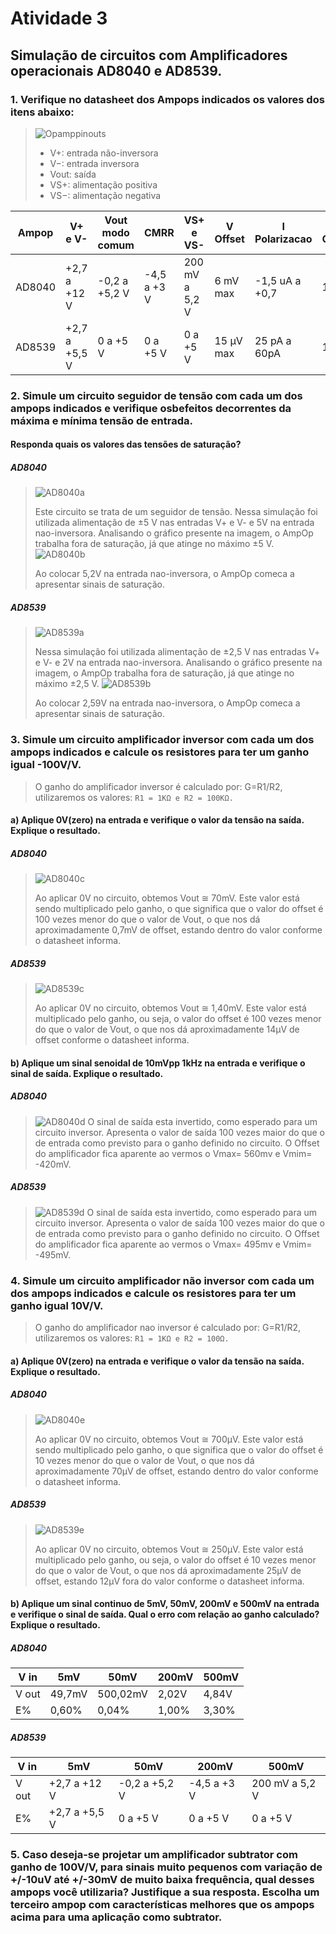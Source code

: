 # Atividade 3
## Simulação de circuitos com Amplificadores operacionais AD8040 e AD8539.
### 1. Verifique no datasheet dos Ampops indicados os valores dos itens abaixo:

>
> ![Opamppinouts](https://user-images.githubusercontent.com/12564754/102247973-6bac1180-3edf-11eb-9dbc-ea5f073403fe.png)
>
> * V+: entrada não-inversora
> * V−: entrada inversora
> * Vout: saída
> * VS+: alimentação positiva
> * VS−: alimentação negativa
>

| Ampop  |    V+ e V-   |  Vout modo comum  | CMRR  | VS+ e VS- | V Offset | I Polarizacao | I Consumo | G Malha aberta | Impedância entrada |
--- | ---  | --- | ---| --- | ---| --- | ---| --- | --- 
| AD8040 |+2,7 a +12 V| -0,2 a +5,2 V| -4,5 a +3 V| 200 mV a 5,2 V  |   6 mV max |-1,5 uA a +0,7   | 1.3 mA  |±4 V |  6 MΩ e 2 pF      |
| AD8539 |  +2,7 a +5,5 V   |   0 a +5 V    | 0 a +5 V    |    0 a +5 V    | 15 µV max  |25 pA a 60pA  | 180 µA  |    +0,1 a +7 V    |       10 KΩ e 300 pF      |
  
### 2. Simule um circuito seguidor de tensão com cada um dos ampops indicados e verifique osbefeitos decorrentes da máxima e mínima tensão de entrada.

#### Responda quais os valores das tensões de saturação?

##### AD8040
> ![AD8040a](https://user-images.githubusercontent.com/12564754/114089080-1cbe2980-988c-11eb-871b-da7faa2b6068.PNG)
> 
> Este circuito se trata de um seguidor de tensão. Nessa simulação foi utilizada alimentação de ±5 V nas entradas V+ e V- e 5V na entrada nao-inversora. Analisando o gráfico
> presente na imagem, o AmpOp trabalha fora de saturação, já que atinge no máximo ±5 V. 
> ![AD8040b](https://user-images.githubusercontent.com/12564754/114089471-90f8cd00-988c-11eb-8a3e-a09d7d053fcd.PNG)
> 
> Ao colocar 5,2V na entrada nao-inversora, o AmpOp comeca a apresentar sinais de saturação.

##### AD8539
> ![AD8539a](https://user-images.githubusercontent.com/12564754/114094945-46c71a00-9893-11eb-8858-fe1b5bfdafca.PNG)
> 
> Nessa simulação foi utilizada alimentação de ±2,5 V nas entradas V+ e V- e 2V na entrada nao-inversora. Analisando o gráfico  presente na imagem, o AmpOp trabalha fora de saturação, já que atinge no máximo ±2,5 V. 
> ![AD8539b](https://user-images.githubusercontent.com/12564754/114095084-652d1580-9893-11eb-939a-7254330aa9d0.PNG)
> 
> Ao colocar 2,59V na entrada nao-inversora, o AmpOp comeca a apresentar sinais de saturação.

### 3. Simule um circuito amplificador inversor com cada um dos ampops indicados e calcule os resistores para ter um ganho igual -100V/V. 

> O ganho do amplificador inversor é calculado por: G=R1/R2, utilizaremos os valores:
> ` R1 = 1KΩ e R2 = 100KΩ. ` 

#### a) Aplique 0V(zero) na entrada e verifique o valor da tensão na saída. Explique o resultado.

##### AD8040
> ![AD8040c](https://user-images.githubusercontent.com/12564754/114095658-10d66580-9894-11eb-8618-22fad36bcc80.PNG)
> 
> Ao aplicar 0V no circuito, obtemos Vout ≅ 70mV. Este valor está sendo multiplicado pelo ganho, o que significa que o valor do offset é 100 vezes menor do que 
> o valor de Vout, o que nos dá aproximadamente 0,7mV de offset, estando dentro do valor conforme o datasheet informa. 
##### AD8539
> ![AD8539c](https://user-images.githubusercontent.com/12564754/114095979-804c5500-9894-11eb-88e2-2334ecd57630.PNG)
> 
> Ao aplicar 0V no circuito, obtemos Vout ≅ 1,40mV. Este valor está multiplicado pelo ganho, ou seja, o valor do offset é 100 vezes menor do que  o valor de Vout,
> o que nos dá aproximadamente 14µV de offset conforme o datasheet informa.

#### b) Aplique um sinal senoidal de 10mVpp 1kHz na entrada e verifique o sinal de saída. Explique o resultado.

##### AD8040
> ![AD8040d](https://user-images.githubusercontent.com/12564754/114096647-63645180-9895-11eb-9508-abb370bd9a37.PNG)
> O sinal de saída esta invertido, como esperado para um circuito inversor. Apresenta o valor de saída 100 vezes maior do que o de entrada como previsto para o ganho definido no circuito. O Offset do amplificador fica aparente ao vermos o Vmax= 560mv e Vmim= -420mV.

##### AD8539
> ![AD8539d](https://user-images.githubusercontent.com/12564754/114096669-6cedb980-9895-11eb-8965-3427563344aa.PNG)
> O sinal de saída esta invertido, como esperado para um circuito inversor. Apresenta o valor de saída 100 vezes maior do que o de entrada como previsto para o ganho definido no circuito. O Offset do amplificador fica aparente ao vermos o Vmax= 495mv e Vmim= -495mV.

### 4. Simule um circuito amplificador não inversor com cada um dos ampops indicados e calcule os resistores para ter um ganho igual 10V/V.

> O ganho do amplificador nao inversor é calculado por: G=R1/R2, utilizaremos os valores:
> ` R1 = 1KΩ e R2 = 100Ω. ` 

#### a) Aplique 0V(zero) na entrada e verifique o valor da tensão na saída. Explique o resultado.

##### AD8040
> ![AD8040e](https://user-images.githubusercontent.com/12564754/114100925-66fad700-989b-11eb-90ba-026f03174496.PNG)
> 
> Ao aplicar 0V no circuito, obtemos Vout ≅ 700µV. Este valor está sendo multiplicado pelo ganho, o que significa que o valor do offset é 10 vezes menor do que 
> o valor de Vout, o que nos dá aproximadamente 70µV de offset, estando dentro do valor conforme o datasheet informa. 
##### AD8539
> ![AD8539e](https://user-images.githubusercontent.com/12564754/114101104-a295a100-989b-11eb-89e7-5959b09c0179.PNG)
> 
> Ao aplicar 0V no circuito, obtemos Vout ≅ 250µV. Este valor está multiplicado pelo ganho, ou seja, o valor do offset é 10 vezes menor do que  o valor de Vout,
> o que nos dá aproximadamente 25µV de offset, estando 12µV fora do valor conforme o datasheet informa.


#### b) Aplique um sinal continuo de 5mV, 50mV, 200mV e 500mV na entrada e verifique o sinal de saída. Qual o erro com relação ao ganho calculado? Explique o resultado.

##### AD8040

| V in  |    5mV  |  50mV | 200mV | 500mV | 
--- | ---  | --- | ---| --- 
| V out |49,7mV| 500,02mV| 2,02V| 4,84V  |  
| E% |  0,60%   |   0,04%   | 1,00%    |    3,30%   | 

##### AD8539

| V in  |    5mV  |  50mV | 200mV | 500mV | 
--- | ---  | --- | ---| --- 
| V out |+2,7 a +12 V| -0,2 a +5,2 V| -4,5 a +3 V| 200 mV a 5,2 V  |  
| E% |  +2,7 a +5,5 V   |   0 a +5 V    | 0 a +5 V    |    0 a +5 V    | 

### 5. Caso deseja-se projetar um amplificador subtrator com ganho de 100V/V, para sinais muito pequenos com variação de +/-10uV até +/-30mV de muito baixa frequência, qual desses ampops você utilizaria? Justifique a sua resposta. Escolha um terceiro ampop com características melhores que os ampops acima para uma aplicação como subtrator.
